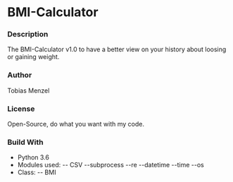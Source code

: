 # BMI-Calculator

### Description

The BMI-Calculator v1.0 to have a better view on your history about loosing or gaining weight.

### Author

Tobias Menzel

### License

Open-Source, do what you want with my code.

### Build With

- Python 3.6
- Modules used: 
-- CSV --subprocess --re --datetime --time --os
- Class:
-- BMI
